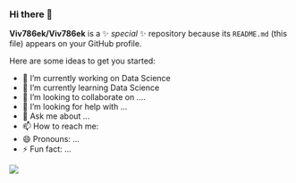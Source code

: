 ### Hi there 👋


**Viv786ek/Viv786ek** is a ✨ _special_ ✨ repository because its `README.md` (this file) appears on your GitHub profile.

Here are some ideas to get you started:

- 🔭 I’m currently working on Data Science
- 🌱 I’m currently learning Data Science
- 👯 I’m looking to collaborate on ....
- 🤔 I’m looking for help with ...
- 💬 Ask me about ...
- 📫 How to reach me: 
- 😄 Pronouns: ...
- ⚡ Fun fact: ...

<img src="https://github-readme-stats.vercel.app/api?username=viv786ek&&show_icons=true&title_color=ffffff&icon_color=bb2acf&text_color=daf7dc&bg_color=151515">

